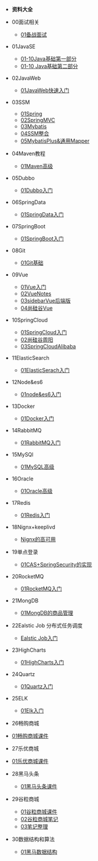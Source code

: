 
* **资料大全**

* 00面试相关

  * [01备战面试](./docs/00面试/_sidebar.md)
  
* 01JavaSE

  * [01-10Java基础第一部分](./docs/01JavaSE/_sidebar.md)
  * [01-10 Java基础第二部分](./docs/01JavaSE/_sidebar.md)
  
* 02JavaWeb

  * [01JavaWeb快速入门](./docs/02JavaWeb/_sidebar.md)
  
* 03SSM

  * [01Spring](./docs/03SSM/_sidebar.md)
  * [02SpringMVC](./docs/03SSM/_sidebar.md)
  * [03Mybatis](./docs/03SSM/_sidebar.md)
  * [04SSM整合](./docs/03SSM/_sidebar.md)
  * [05MybatisPlus&通用Mapper](./docs/03SSM/_sidebar.md)
  
* 04Maven教程

  * [01Maven高级](./docs/04maven高级/_sidebar.md)
  
* 05Dubbo

  * [01Dubbo入门](./docs/05Dubbo/_sidebar.md)
  
* 06SpringData

  * [01SpringData入门](./docs/06SpringData/_sidebar.md)
  
* 07SpringBoot

  * [01SpringBoot入门](./docs/07SpringBoot/_sidebar.md)
  
* 08Git

  * [01Git基础](./docs/08Git/_sidebar.md)
  
* 09Vue

  * [01Vue入门](./docs/09VUE/_sidebar.md)
  * [02VueNotes](./docs/09VUE/_sidebar.md)
  * [03sidebarVue后端版](./docs/09VUE/_sidebar.md)
  * [04尚硅谷Vue](./docs/09VUE/_sidebar.md)
  
* 10SpringCloud

  * [01SpringCloud入门](./docs/10SpringCloud/_sidebar.md)
  * [02尚硅谷周阳](./docs/10SpringCloud/_sidebar.md)
  * [03SpringCloudAlibaba](./docs/10SpringCloud/_sidebar.md)
  
* 11ElasticSearch

  * [01ElasticSerach入门](./docs/11ElasticSearch/_sidebar.md)
  
* 12Node&es6

  * [01node&es6入门](./docs/12Node&es6/_sidebar.md)
  
* 13Docker

  * [01Docker入门](./docs/13Docker/_sidebar.md)
  
* 14RabbitMQ

  * [01RabbitMQ入门](./docs/14RabbitMQ/_sidebar.md)
  
* 15MySQl

  * [01MySQL高级](./docs/15MySQL高级/_sidebar.md)
  
* 16Oracle

  * [01Oracle高级](./docs/16Oracle高级/_sidebar.md)
  
* 17Redis

  * [01Redis入门](./docs/16Redis/_sidebar.md)
  
* 18Nignx+keeplivd

  * [Nignx的高可用](./docs/17Nignx+Keeplived/_sidebar.md)
  
* 19单点登录

  * [01CAS+SpringSecurity的实现](./docs/18CAS+SpringSecurity单点登录/_sidebar.md)
  
* 20RocketMQ

  * [01RocketMQ入门](./docs/19RocketMQ/_sidebar.md)
  
* 21MongDB

  * [01MongDB的商品管理](./docs/20MongDB商品管理/_sidebar.md)
  
* 22Ealstic Job 分布式任务调度

  * [Ealstic Job入门](./docs/21EalsticJob分布式任务调度/_sidebar.md)
  
* 23HighCharts

  * [01HighCharts入门](./docs/22HigCharts/_sidebar.md)
  
* 24Quartz

  * [01Quartz入门](./docs/23Quartz/_sidebar.md)
  
* 25ELK

  * [01Elk入门](./docs/24ELK/_sidebar.md)
  
* 26畅购商城

* [01畅购商城课件](./docs/25畅购/_sidebar.md)

* 27乐优商城

* [01乐优商城课件](./docs/26乐优商城/_sidebar.md)

* 28黑马头条

  * [01黑马头条课件](./docs/27黑马头条/_sidebar.md)
  
* 29谷粒商城

  * [01谷粒商城课件](./docs/28谷粒商城/_sidebar.md)
  * [02谷粒商城笔记](./docs/28谷粒商城/_sidebar.md)
  * [03笔记整理](./docs/28谷粒商城/_sidebar.md)
  
* 30数据结构和算法


  * [01黑马数据结构](./docs/29数据结构和算法/_sidebar.md)

  
